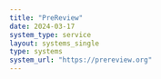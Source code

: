 ```yaml
---
title: "PreReview"
date: 2024-03-17
system_type: service
layout: systems_single
type: systems
system_url: "https://prereview.org"
---
```

